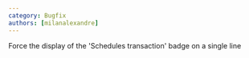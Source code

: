 ```yaml
---
category: Bugfix
authors: [milanalexandre]
---
```


Force the display of the 'Schedules transaction' badge on a single line

